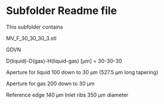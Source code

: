 # Subfolder Readme file
This subfolder contains

MV_F_30_30_30_3.stl

GDVN

D(liquid)-D(gas)-H(liquid-gas) [µm] 
= 30-30-30

Aperture for liquid 
100 down to 30 µm (527.5 µm long tapering)

Aperture for gas
200 down to 30 µm

Reference edge 140 µm
Inlet ribs 350 µm diameter
